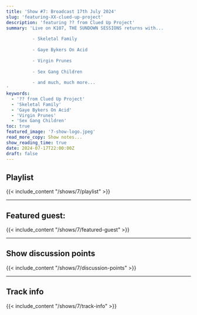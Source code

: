 ```yaml
---
title: 'Show #7: Broadcast 17th July 2024'
slug: 'featuring-XX-clued-up-project'
description: 'featuring ?? from Clued Up Project'
summary: 'Live on K107, THE SUNDOWN SESSIONS returns with...
 
          - Skeletal Family
                    
          - Gaye Bykers On Acid
          
          - Virgin Prunes
          
          - Sex Gang Children
          
          - and much, much more...
'
keywords:
  - '?? from Clued Up Project'
  - 'Skeletal Family'
  - 'Gaye Bykers On Acid'
  - 'Virgin Prunes'
  - 'Sex Gang Children'
toc: true
featured_image: '7-show-logo.jpeg'
read_more_copy: Show notes...
show_reading_time: true
date: 2024-07-17T22:00:00Z
draft: false
---
```


## Playlist
{{< include_content "/shows/7/playlist" >}}

---

## Featured guest:
{{< include_content "/shows/7/featured-guest" >}}

---

## Show discussion points
{{< include_content "/shows/7/discussion-points" >}}

---

## Track info
{{< include_content "/shows/7/track-info" >}}
